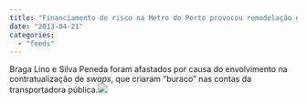 ```yaml
---
title: "Financiamento de risco na Metro do Porto provocou remodelação governamental"
date: "2013-04-21"
categories: 
  - "feeds"
---
```


Braga Lino e Silva Peneda foram afastados por causa do envolvimento na contratualização de _swaps_, que criaram “buraco” nas contas da transportadora pública.![](http://feeds.feedburner.com/~r/PublicoRSS/~4/-q0z4J7xy2k)
